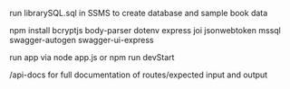 run librarySQL.sql in SSMS to create database and sample book data

npm install bcryptjs body-parser dotenv express joi jsonwebtoken mssql swagger-autogen swagger-ui-express

run app via node app.js or npm run devStart

/api-docs for full documentation of routes/expected input and output